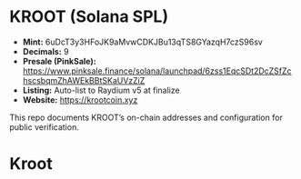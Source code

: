 # KROOT (Solana SPL)

- **Mint:** 6uDcT3y3HFoJK9aMvwCDKJBu13qTS8GYazqH7czS96sv
- **Decimals:** 9
- **Presale (PinkSale):** https://www.pinksale.finance/solana/launchpad/6zss1EqcSDt2DcZSfZchscsbqmZhAWEkBBtSKaUVzZiZ
- **Listing:** Auto-list to Raydium v5 at finalize
- **Website:** https://krootcoin.xyz

This repo documents KROOT’s on-chain addresses and configuration for public verification.
# Kroot
